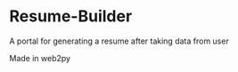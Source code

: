 Resume-Builder
==============

A portal for generating a resume after taking data from user

Made in web2py
